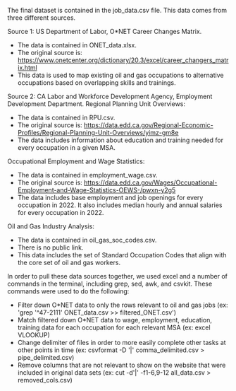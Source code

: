 The final dataset is contained in the job_data.csv file. This data comes from three different sources.

Source 1: US Department of Labor, O*NET Career Changes Matrix.
- The data is contained in ONET_data.xlsx.
- The original source is: https://www.onetcenter.org/dictionary/20.3/excel/career_changers_matrix.html
- This data is used to map existing oil and gas occupations to alternative occupations based on overlapping skills and trainings.

Source 2: CA Labor and Workforce Development Agency, Employment Development Department.
  Regional Planning Unit Overviews:
  - The data is contained in RPU.csv.
  - The original source is: https://data.edd.ca.gov/Regional-Economic-Profiles/Regional-Planning-Unit-Overviews/yimz-gm8e  
  - The data includes information about education and training needed for every occupation in a given MSA.

  Occupational Employment and Wage Statistics:
  - The data is contained in employment_wage.csv.
  - The original source is: https://data.edd.ca.gov/Wages/Occupational-Employment-and-Wage-Statistics-OEWS-/pwxn-y2g5
  - The data includes base employment and job openings for every occupation in 2022. It also includes median hourly and annual salaries for every occupation in 2022.

  Oil and Gas Industry Analysis:
  - The data is contained in oil_gas_soc_codes.csv.
  - There is no public link.
  - This data includes the set of Standard Occupation Codes that align with the core set of oil and gas workers.

In order to pull these data sources together, we used excel and a number of commands in the terminal, including grep, sed, awk, and csvkit. These commands were used to do the following:
- Filter down O*NET data to only the rows relevant to oil and gas jobs (ex: 'grep '^47-2111' ONET_data.csv >> filtered_ONET.csv')
- Match filtered down O*NET data to wage, employment, education, training data for each occupation for each relevant MSA (ex: excel VLOOKUP)
- Change delimiter of files in order to more easily complete other tasks at other points in time (ex: csvformat -D '|' comma_delimited.csv > pipe_delimited.csv)
- Remove columns that are not relevant to show on the website that were included in original data sets (ex: cut -d'|' -f1-6,9-12 all_data.csv > removed_cols.csv)
